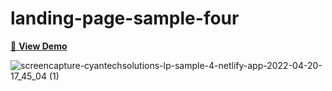 # landing-page-sample-four

[👀 **View Demo**](https://cyantechsolutions-lp-sample-4.netlify.app/)


![screencapture-cyantechsolutions-lp-sample-4-netlify-app-2022-04-20-17_45_04 (1)](https://user-images.githubusercontent.com/104098738/164337134-1d794500-381e-49ad-a3d4-235da2458e4b.png)
